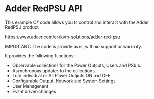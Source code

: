 # Adder RedPSU API
This example C# code allows you to control and interact with the Adder RedPSU product.

https://www.adder.com/en/kvm-solutions/adder-red-psu

IMPORTANT: The code is provide as is, with no support or warranty.

It provides the following functions:

- Observable collections for the Power Outputs, Users and PSU's.
- Asynchronous updates to the collections.
- Turn individual or All Power Outputs ON and OFF
- Configurable Output, Network and System Settings
- User Managenent
- Event driven changes
